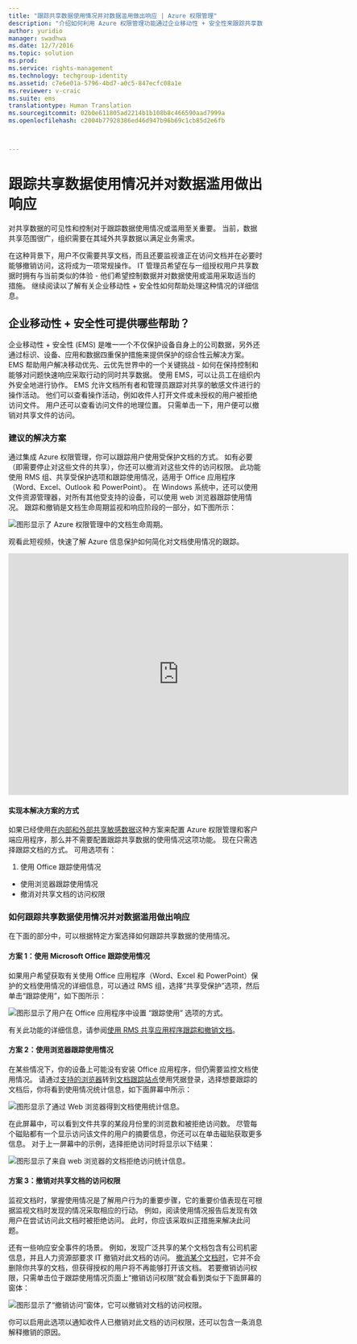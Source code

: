 ```yaml
---
title: "跟踪共享数据使用情况并对数据滥用做出响应 | Azure 权限管理"
description: "介绍如何利用 Azure 权限管理功能通过企业移动性 + 安全性来跟踪共享数据的使用情况以及响应数据滥用。"
author: yuridio
manager: swadhwa
ms.date: 12/7/2016
ms.topic: solution
ms.prod: 
ms.service: rights-management
ms.technology: techgroup-identity
ms.assetid: c7e6e01a-5796-4bd7-a0c5-847ecfc08a1e
ms.reviewer: v-craic
ms.suite: ems
translationtype: Human Translation
ms.sourcegitcommit: 02b0e611805ad2214b1b108b8c466590aad7999a
ms.openlocfilehash: c2004b77928386ed46d947b96b69c1cb85d2e6fb



---
```


# <a name="track-usage-of-shared-data-and-respond-to-data-abuse"></a>跟踪共享数据使用情况并对数据滥用做出响应

对共享数据的可见性和控制对于跟踪数据使用情况或滥用至关重要。 当前，数据共享范围很广，组织需要在其域外共享数据以满足业务需求。

在这种背景下，用户不仅需要共享文档，而且还要监视谁正在访问文档并在必要时能够撤销访问，这将成为一项常规操作。 IT 管理员希望在与一组授权用户共享数据时拥有与当前类似的体验 - 他们希望控制数据并对数据使用或滥用采取适当的措施。 继续阅读以了解有关企业移动性 + 安全性如何帮助处理这种情况的详细信息。

## <a name="how-can-enterprise-mobility-security-help-you"></a>企业移动性 + 安全性可提供哪些帮助？
企业移动性 + 安全性 (EMS) 是唯一一个不仅保护设备自身上的公司数据，另外还通过标识、设备、应用和数据四重保护措施来提供保护的综合性云解决方案。 EMS 帮助用户解决移动优先、云优先世界中的一个关键挑战 - 如何在保持控制和能够对问题快速响应采取行动的同时共享数据。 使用 EMS，可以让员工在组织内外安全地进行协作。 EMS 允许文档所有者和管理员跟踪对共享的敏感文件进行的操作活动。 他们可以查看操作活动，例如收件人打开文件或未授权的用户被拒绝访问文件。 用户还可以查看访问文件的地理位置。 只需单击一下，用户便可以撤销对共享文件的访问。

### <a name="recommended-solution"></a>建议的解决方案
通过集成 Azure 权限管理，你可以跟踪用户使用受保护文档的方式。 如有必要（即需要停止对这些文件的共享），你还可以撤消对这些文件的访问权限。 此功能使用 RMS 组、共享受保护选项和跟踪使用情况，适用于 Office 应用程序（Word、Excel、Outlook 和 PowerPoint）。 在 Windows 系统中，还可以使用文件资源管理器，对所有其他受支持的设备，可以使用 web 浏览器跟踪使用情况。 跟踪和撤销是文档生命周期监视和响应阶段的一部分，如下图所示：

![图形显示了 Azure 权限管理中的文档生命周期。](./media/infoprotect-track-usage-scenario/infoprotect-track-usage-scenario-fig1.png)

观看此短视频，快速了解 Azure 信息保护如何简化对文档使用情况的跟踪。

<iframe width="675" height="480" src="https://sec.ch9.ms/ch9/76ac/35499c0a-859c-4a3e-9a5c-fa4e5d0e76ac/AzureRMSDocumentTrackingandRevocation_high.mp4 " frameborder="0" allowfullscreen></iframe>

#### <a name="how-to-implement-this-solution"></a>实现本解决方案的方式
如果已经使用[在内部和外部共享敏感数据](https://docs.microsoft.com/enterprise-mobility-security/solutions/share-sensitive-data)这种方案来配置 Azure 权限管理和客户端应用程序，那么并不需要配置跟踪共享数据的使用情况这项功能。 现在只需选择跟踪文档的方式。 可用选项有：

1. 使用 Office 跟踪使用情况
- 使用浏览器跟踪使用情况
- 撤消对共享文档的访问权限

### <a name="how-to-track-usage-of-shared-data-and-respond-to-data-abuse"></a>如何跟踪共享数据使用情况并对数据滥用做出响应
在下面的部分中，可以根据特定方案选择如何跟踪共享数据的使用情况。

#### <a name="scenario-1-track-usage-using-microsoft-office"></a>方案 1：使用 Microsoft Office 跟踪使用情况
如果用户希望获取有关使用 Office 应用程序（Word、Excel 和 PowerPoint）保护的文档使用情况的详细信息，可以通过 RMS 组，选择“共享受保护”选项，然后单击“跟踪使用”，如下图所示：

![图形显示了用户在 Office 应用程序中设置 “跟踪使用” 选项的方式。](./media/infoprotect-track-usage-scenario/infoprotect-track-usage-scenario-fig2.png)

有关此功能的详细信息，请参阅[使用 RMS 共享应用程序跟踪和撤销文档](https://docs.microsoft.com/information-protection/rms-client/sharing-app-track-revoke)。

#### <a name="scenario-2-track-usage-using-browser"></a>方案 2：使用浏览器跟踪使用情况
在某些情况下，你的设备上可能没有安装 Office 应用程序，但仍需要监控文档使用情况。 请通过[支持的浏览器](https://docs.microsoft.com/rights-management/rms-client/sharing-app-track-revoke)转到[文档跟踪站点](http://go.microsoft.com/fwlink/?LinkId=529562)使用凭据登录，选择想要跟踪的文档后，你将看到使用情况统计信息，如下面屏幕中所示：

![图形显示了通过 Web 浏览器得到文档使用统计信息。](./media/infoprotect-track-usage-scenario/infoprotect-track-usage-scenario-fig3.png)

在此屏幕中，可以看到文件共享的某段月份里的浏览数和被拒绝访问数。 尽管每个磁贴都有一个显示访问该文件的用户的摘要信息，你还可以在单击磁贴获取更多信息。 对于上一屏幕中的示例，选择拒绝访问时将显示以下结果：

![图形显示了来自 web 浏览器的文档拒绝访问统计信息。](./media/infoprotect-track-usage-scenario/infoprotect-track-usage-scenario-fig4.png)

#### <a name="scenario-3-revoke-access-to-shared-document"></a>方案 3：撤销对共享文档的访问权限

监视文档时，掌握使用情况是了解用户行为的重要步骤，它的重要价值表现在可根据监视文档时发现的情况采取相应的行动。 例如，阅读使用情况报告后发现有效用户在尝试访问此文档时被拒绝访问。 此时，你应该采取纠正措施来解决此问题。

还有一些响应安全事件的场景。 例如，发现广泛共享的某个文档包含有公司机密信息，并且人力资源部要求 IT 撤销对此文档的访问。 [撤消某个文档时](https://docs.microsoft.com/rights-management/rms-client/sharing-app-track-revoke)，它并不会删除你共享的文档，但获得授权的用户将不再能够打开该文档。 若要撤销访问权限，只需单击位于跟踪使用情况页面上“撤销访问权限”就会看到类似于下面屏幕的窗体：

![图形显示了“撤销访问”窗体，它可以撤销对文档的访问权限。](./media/infoprotect-track-usage-scenario/infoprotect-track-usage-scenario-fig5.png)

你可以启用此选项以通知收件人已撤销对此文档的访问权限，还可以包含一条消息解释撤销的原因。



<!--HONumber=Dec16_HO2-->


